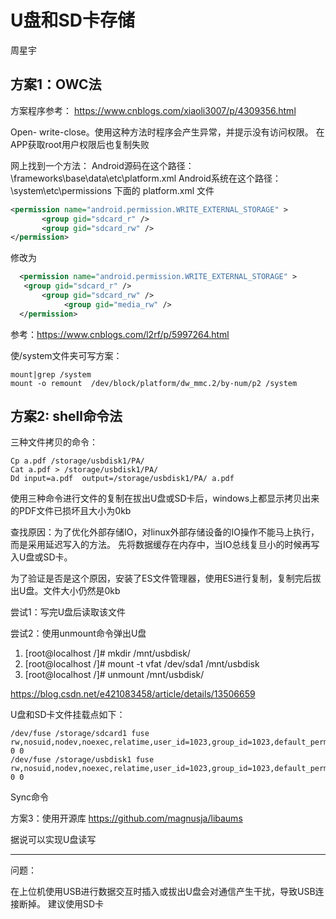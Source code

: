 # U盘和SD卡存储

周星宇

## 方案1：OWC法
方案程序参考：
https://www.cnblogs.com/xiaoli3007/p/4309356.html

Open- write-close。使用这种方法时程序会产生异常，并提示没有访问权限。
在APP获取root用户权限后也复制失败

网上找到一个方法：
Android源码在这个路径：\frameworks\base\data\etc\platform.xml
Android系统在这个路径：\system\etc\permissions  下面的 platform.xml 文件
``` xml
<permission name="android.permission.WRITE_EXTERNAL_STORAGE" >
	   <group gid="sdcard_r" />
	   <group gid="sdcard_rw" />
</permission>
```

修改为
``` xml
  <permission name="android.permission.WRITE_EXTERNAL_STORAGE" >
   <group gid="sdcard_r" />
       <group gid="sdcard_rw" />
			<group gid="media_rw" />
  </permission>
```
参考：https://www.cnblogs.com/l2rf/p/5997264.html

使/system文件夹可写方案：
``` shell
mount|grep /system
mount -o remount  /dev/block/platform/dw_mmc.2/by-num/p2 /system
```


## 方案2: shell命令法

三种文件拷贝的命令：

``` shell
Cp a.pdf /storage/usbdisk1/PA/
Cat a.pdf > /storage/usbdisk1/PA/
Dd input=a.pdf  output=/storage/usbdisk1/PA/ a.pdf
```
使用三种命令进行文件的复制在拔出U盘或SD卡后，windows上都显示拷贝出来的PDF文件已损坏且大小为0kb

查找原因：为了优化外部存储IO，对linux外部存储设备的IO操作不能马上执行，而是采用延迟写入的方法。
先将数据缓存在内存中，当IO总线复旦小的时候再写入U盘或SD卡。

为了验证是否是这个原因，安装了ES文件管理器，使用ES进行复制，复制完后拔出U盘。文件大小仍然是0kb


尝试1：写完U盘后读取该文件

尝试2：使用unmount命令弹出U盘
1.	[root@localhost /]# mkdir /mnt/usbdisk/
2.	[root@localhost /]# mount -t vfat /dev/sda1 /mnt/usbdisk
3.	[root@localhost /]# unmount /mnt/usbdisk/

https://blog.csdn.net/e421083458/article/details/13506659

U盘和SD卡文件挂载点如下：
```
/dev/fuse /storage/sdcard1 fuse rw,nosuid,nodev,noexec,relatime,user_id=1023,group_id=1023,default_permissions,allow_other 0 0
/dev/fuse /storage/usbdisk1 fuse rw,nosuid,nodev,noexec,relatime,user_id=1023,group_id=1023,default_permissions,allow_other 0 0
```
Sync命令

方案3：使用开源库
https://github.com/magnusja/libaums

据说可以实现U盘读写



________________________________________

问题：

在上位机使用USB进行数据交互时插入或拔出U盘会对通信产生干扰，导致USB连接断掉。
建议使用SD卡
